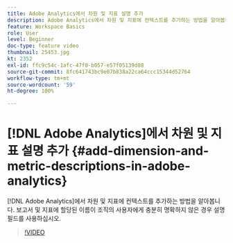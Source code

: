 ```yaml
---
title: Adobe Analytics에서 차원 및 지표 설명 추가
description: Adobe Analytics에서 차원 및 지표에 컨텍스트를 추가하는 방법을 알아봅니다
feature: Workspace Basics
role: User
level: Beginner
doc-type: feature video
thumbnail: 25453.jpg
kt: 2352
exl-id: ffc9c54c-1afc-47f0-b057-e57f05139d88
source-git-commit: 8fc641743bc9e07b838a22ca64ccc15344d52764
workflow-type: tm+mt
source-wordcount: '59'
ht-degree: 100%

---
```


# [!DNL Adobe Analytics]에서 차원 및 지표 설명 추가 {#add-dimension-and-metric-descriptions-in-adobe-analytics}

[!DNL Adobe Analytics]에서 차원 및 지표에 컨텍스트를 추가하는 방법을 알아봅니다. 보고서 및 지표에 할당된 이름이 조직의 사용자에게 충분히 명확하지 않은 경우 설명 필드를 사용하십시오.

>[!VIDEO](https://video.tv.adobe.com/v/25453/?quality=12&learn=on)
